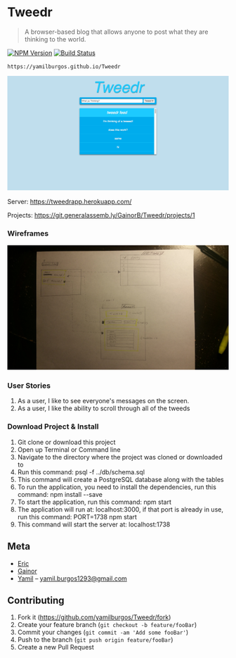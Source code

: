 # Tweedr
> A browser-based blog that allows anyone to post what they are thinking to the world.

[![NPM Version][npm-image]][npm-url]
[![Build Status][travis-image]][travis-url]

	https://yamilburgos.github.io/Tweedr

![](demo.png)

Server: https://tweedrapp.herokuapp.com/

Projects: https://git.generalassemb.ly/GainorB/Tweedr/projects/1

### Wireframes
![WireFrame](./readme-assets/wireframe.jpg)

### User Stories
1. As a user, I like to see everyone's messages on the screen.
2. As a user, I like the ability to scroll through all of the tweeds

### Download Project & Install
1. Git clone or download this project
2. Open up Terminal or Command line
3. Navigate to the directory where the project was cloned or downloaded to
4. Run this command: psql -f ../db/schema.sql
5. This command will create a PostgreSQL database along with the tables
6. To run the application, you need to install the dependencies, run this command: npm install --save
7. To start the application, run this command: npm start
8. The application will run at: localhost:3000, if that port is already in use, run this command: PORT=1738 npm start
9. This command will start the server at: localhost:1738

## Meta
* [Eric](https://github.com/unit57)
* [Gainor](https://git.generalassemb.ly/GainorB)
* [Yamil](https://github.com/yamilburgos/) – yamil.burgos1293@gmail.com

## Contributing
1. Fork it (<https://github.com/yamilburgos/Tweedr/fork>)
2. Create your feature branch (`git checkout -b feature/fooBar`)
3. Commit your changes (`git commit -am 'Add some fooBar'`)
4. Push to the branch (`git push origin feature/fooBar`)
5. Create a new Pull Request

<!-- Markdown link & img dfn's -->
[npm-image]: https://img.shields.io/npm/v/datadog-metrics.svg?style=flat-square
[npm-url]: https://npmjs.org/package/datadog-metrics
[travis-image]: https://img.shields.io/travis/dbader/node-datadog-metrics/master.svg?style=flat-square
[travis-url]: https://travis-ci.org/dbader/node-datadog-metrics
